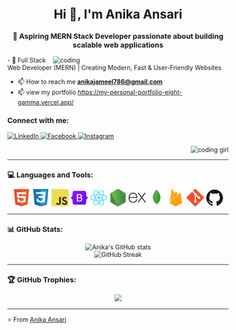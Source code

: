 <h1 align="center">Hi 👋, I'm Anika Ansari</h1>
<h3 align="center">🚀 Aspiring MERN Stack Developer passionate about building scalable web applications</h3>


<img align ="right"  alt ="coding" width = "400"  src ="https://www.google.com/url?sa=i&url=https%3A%2F%2Fwww.vecteezy.com%2Ffree-vector%2Fgirl-programmer&psig=AOvVaw02yc1OO8g_ECb01Z5tRc3E&ust=1756236710590000&source=images&cd=vfe&opi=89978449&ved=0CBIQjRxqFwoTCLjIkd3Zpo8DFQAAAAAdAAAAABAJ">
- 🔭 Full Stack Web Developer (MERN) | Creating Modern, Fast & User-Friendly Websites

- 📫 How to reach me **anikajameel786@gmail.com**
 - 📫 view my portfolio https://my-personal-portfolio-eight-gamma.vercel.app/



<h3 align="left w-100px"🌐>Connect with me:</h3>
    <p>
      <a href="https://www.linkedin.com/in/anika-ansari-202560313/" target="_blank">
        <img src="https://raw.githubusercontent.com/rahuldkjain/github-profile-readme-generator/master/src/images/icons/Social/linked-in-alt.svg" alt="LinkedIn" height="40" width="50" />
      </a>
      <a href="#" target="_blank">
        <img src="https://raw.githubusercontent.com/rahuldkjain/github-profile-readme-generator/master/src/images/icons/Social/facebook.svg" alt="Facebook" height="40" width="50" />
      </a>
      <a href="https://www.instagram.com/anikaansari35/" target="_blank">
        <img src="https://raw.githubusercontent.com/rahuldkjain/github-profile-readme-generator/master/src/images/icons/Social/instagram.svg" alt="Instagram" height="40" width="50" />
      </a>
    </p>
  </div>

  <!-- Right side image -->
  <div style="flex: 1; text-align: right; min-width: 250px;">
    <img src="https://static.vecteezy.com/system/resources/previews/012/744/791/non_2x/cute-girl-working-on-computer-cartoon-icon-illustration-people-and-technology-icon-concept-isolated-premium-flat-cartoon-style-vector.jpg" alt="coding girl" width="280" />
  </div>

</div>

---

### 💻 Languages and Tools:
<p align="center">
  <img src="https://raw.githubusercontent.com/devicons/devicon/master/icons/html5/html5-original.svg" alt="html5" width="40" height="40"/>
  <img src="https://raw.githubusercontent.com/devicons/devicon/master/icons/css3/css3-original.svg" alt="css3" width="40" height="40"/>
  <img src="https://raw.githubusercontent.com/devicons/devicon/master/icons/javascript/javascript-original.svg" alt="javascript" width="40" height="40"/>
  <img src="https://raw.githubusercontent.com/devicons/devicon/master/icons/bootstrap/bootstrap-original.svg" alt="bootstrap" width="40" height="40"/>
  <img src="https://raw.githubusercontent.com/devicons/devicon/master/icons/react/react-original.svg" alt="react" width="40" height="40"/>
  <img src="https://raw.githubusercontent.com/devicons/devicon/master/icons/nodejs/nodejs-original.svg" alt="nodejs" width="40" height="40"/>
  <img src="https://raw.githubusercontent.com/devicons/devicon/master/icons/express/express-original.svg" alt="express" width="40" height="40"/>
  <img src="https://raw.githubusercontent.com/devicons/devicon/master/icons/mongodb/mongodb-original.svg" alt="mongodb" width="40" height="40"/>
  <img src="https://raw.githubusercontent.com/devicons/devicon/master/icons/firebase/firebase-plain.svg" alt="firebase" width="40" height="40"/>
  <img src="https://raw.githubusercontent.com/devicons/devicon/master/icons/git/git-original.svg" alt="git" width="40" height="40"/>
  <img src="https://raw.githubusercontent.com/devicons/devicon/master/icons/github/github-original.svg" alt="github" width="40" height="40"/>
</p>

---

### 📊 GitHub Stats:
<p align="center">
  <img src="https://github-readme-stats.vercel.app/api?username=Anika-Ansari&show_icons=true&theme=radical" alt="Anika's GitHub stats" />
  <br />
  <img src="https://github-readme-streak-stats.herokuapp.com/?user=Anika-Ansari&theme=radical" alt="GitHub Streak" />
</p>

---

### 🏆 GitHub Trophies:
<p align="center"> 
  <img src="https://github-profile-trophy.vercel.app/?username=Anika-Ansari&theme=radical&no-frame=true&margin-w=15&margin-h=15"/>
</p>

---

⭐️ From [Anika Ansari](https://github.com/Anika-Ansari)
